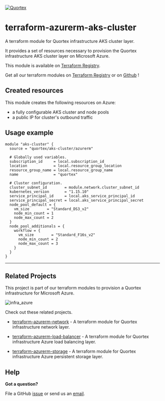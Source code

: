 [![Quortex][logo]](https://quortex.io)
# terraform-azurerm-aks-cluster
A terraform module for Quortex infrastructure AKS cluster layer.

It provides a set of resources necessary to provision the Quortex infrastructure AKS cluster layer on Microsoft Azure.

This module is available on [Terraform Registry][registry_tf_azurerm_aks_cluster].

Get all our terraform modules on [Terraform Registry][registry_tf_modules] or on [Github][github_tf_modules] !

## Created resources

This module creates the following resources on Azure:

- a fully configurable AKS cluster and node pools
- a public IP for cluster's outbound traffic


## Usage example

```hcl
module "aks-cluster" {
  source = "quortex/aks-cluster/azurerm"

  # Globally used variables.
  subscription_id     = local.subscription_id
  location            = local.resource_group_location
  resource_group_name = local.resource_group_name
  name                = "quortex"

  # Cluster configuration.
  cluster_subnet_id        = module.network.cluster_subnet_id
  kubernetes_version       = "1.15.10"
  service_principal_id     = local.aks_service_principal_id
  service_principal_secret = local.aks_service_principal_secret
  node_pool_default = {
    vm_size        = "Standard_DS3_v2"
    node_min_count = 1
    node_max_count = 2
  }
  node_pool_additionals = {
    workflow = {
      vm_size        = "Standard_F16s_v2"
      node_min_count = 2
      node_max_count = 3
    }
  }
}
```

---

## Related Projects

This project is part of our terraform modules to provision a Quortex infrastructure for Microsoft Azure.

![infra_azure]

Check out these related projects.

- [terraform-azurerm-network][registry_tf_azurerm_network] - A terraform module for Quortex infrastructure network layer.

- [terraform-azurerm-load-balancer][registry_tf_azurerm_load_balancer] - A terraform module for Quortex infrastructure Azure load balancing layer.

- [terraform-azurerm-storage][registry_tf_azurerm_storage] - A terraform module for Quortex infrastructure Azure persistent storage layer.

## Help

**Got a question?**

File a GitHub [issue](https://github.com/quortex/terraform-azurerm-aks-cluster/issues) or send us an [email][email].


  [logo]: https://storage.googleapis.com/quortex-assets/logo.webp
  [email]: mailto:info@quortex.io
  [infra_azure]: https://storage.googleapis.com/quortex-assets/infra_azure_001.jpg
  [registry_tf_modules]: https://registry.terraform.io/modules/quortex
  [registry_tf_azurerm_network]: https://registry.terraform.io/modules/quortex/network/azurerm
  [registry_tf_azurerm_aks_cluster]: https://registry.terraform.io/modules/quortex/aks-cluster/azurerm
  [registry_tf_azurerm_load_balancer]: https://registry.terraform.io/modules/quortex/load-balancer/azurerm
  [registry_tf_azurerm_storage]: https://registry.terraform.io/modules/quortex/storage/azurerm
  [github_tf_modules]: https://github.com/quortex?q=terraform-